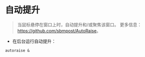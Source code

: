 # 自动提升

> 当鼠标悬停在窗口上时，自动提升和/或聚焦该窗口。
> 更多信息：<https://github.com/sbmpost/AutoRaise>。

- 在后台运行自动提升：

`autoraise &`